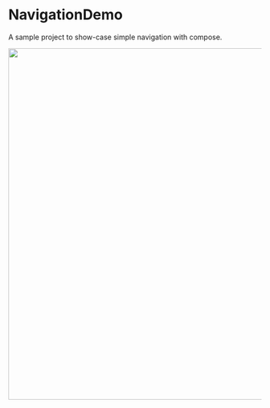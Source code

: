 # NavigationDemo

A sample project to show-case simple navigation with compose.

<img src="https://github.com/panhvu/NavigationDemo/assets/11823756/fa3e74aa-6230-43f7-9200-a8ce144ed1a2" height="700" />


